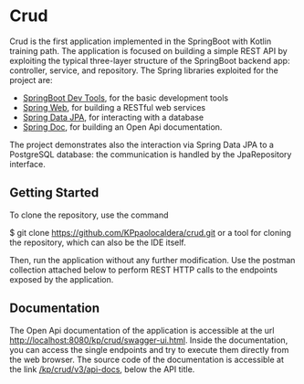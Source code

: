 # Crud

Crud is the first application implemented in the SpringBoot with Kotlin training path. The application is focused on building a simple REST API by exploiting the typical three-layer structure of the SpringBoot backend app: controller, service, and repository. The Spring libraries exploited for the project are:
* [SpringBoot Dev Tools](https://docs.spring.io/spring-boot/reference/using/devtools.html), for the basic development tools
* [Spring Web](https://docs.spring.io/spring-boot/reference/web/index.html), for building a RESTful web services
* [Spring Data JPA](https://spring.io/projects/spring-data-jpa), for interacting with a database
* [Spring Doc](https://springdoc.org/), for building an Open Api documentation.

The project demonstrates also the interaction via Spring Data JPA to a PostgreSQL database: the communication is handled by the JpaRepository interface.

## Getting Started

To clone the repository, use the command

$ git clone https://github.com/KPpaolocaldera/crud.git
or a tool for cloning the repository, which can also be the IDE itself.

Then, run the application without any further modification.
Use the postman collection attached below to perform REST HTTP calls to the endpoints exposed by the application.



## Documentation

The Open Api documentation of the application is accessible at the url [http://localhost:8080/kp/crud/swagger-ui.html](http://localhost:8080/kp/crud/swagger-ui.html). Inside the documentation, you can access the single endpoints and try to execute them directly from the web browser. The source code of the documentation is accessible at the link [/kp/crud/v3/api-docs](/kp/crud/v3/api-docs), below the API title.
